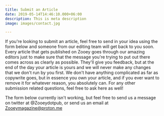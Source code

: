 ```yaml
---
title: Submit an Article
date: 2019-05-14T14:46:10.000+06:00
description: This is meta description
image: images/contact.jpg

---
```

If you're looking to submit an article, feel free to send in your idea using the form below and someone from our editing team will get back to you soon. Every article that gets published on Zooey goes through our amazing editors just to make sure that the message you're trying to put out there comes across as clearly as possible. They'll give you feedback, but at the end of the day your article is yours and we will never make any changes that we don't run by you first. We don't have anything complicated as far as copywrite goes, but in essence you own your article, and if you ever want to remove it for whatever reason, you absolutely can. For any other submission related questions, feel free to ask here as well!

The form below currently isn't working, but feel free to send us a message on twitter at @Zooeydotpub, or send us an email at Zooeymagazine@proton.me
